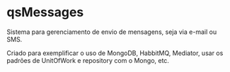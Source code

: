 # qsMessages
Sistema para gerenciamento de envio de mensagens, seja via e-mail ou SMS. 

Criado para exemplificar o uso de MongoDB, HabbitMQ, Mediator, usar os padrões de UnitOfWork e repository com o Mongo, etc.
